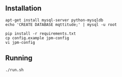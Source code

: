 ## Installation

```
apt-get install mysql-server python-mysqldb
echo 'CREATE DATABASE mqttitude;' | mysql -u root

pip install -r requirements.txt
cp config.example jpm-config
vi jpm-config
```


## Running

```
./run.sh
```